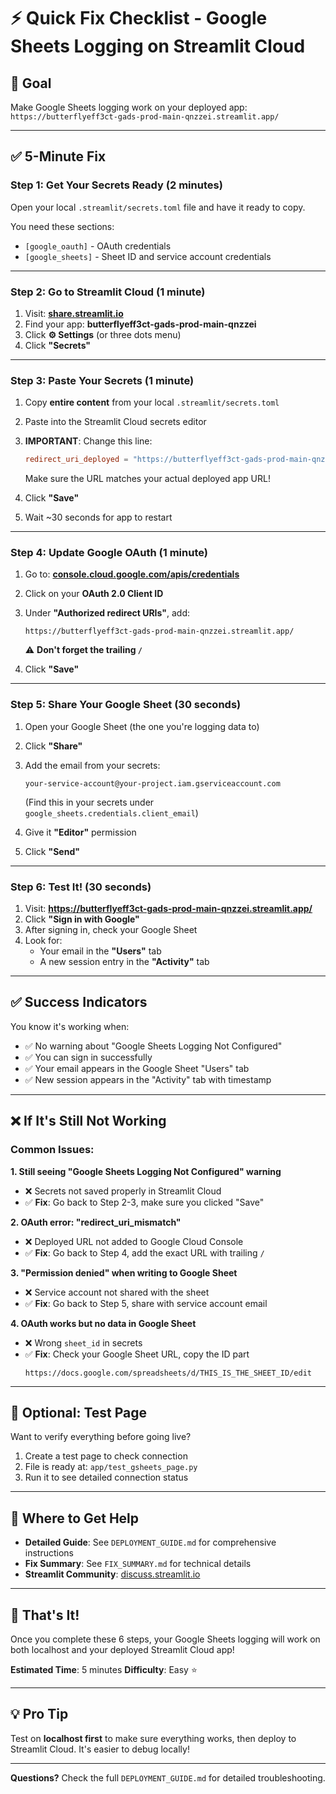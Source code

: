 # ⚡ Quick Fix Checklist - Google Sheets Logging on Streamlit Cloud

## 🎯 Goal
Make Google Sheets logging work on your deployed app: `https://butterflyeff3ct-gads-prod-main-qnzzei.streamlit.app/`

---

## ✅ 5-Minute Fix

### **Step 1: Get Your Secrets Ready** (2 minutes)

Open your local `.streamlit/secrets.toml` file and have it ready to copy.

You need these sections:
- `[google_oauth]` - OAuth credentials
- `[google_sheets]` - Sheet ID and service account credentials

---

### **Step 2: Go to Streamlit Cloud** (1 minute)

1. Visit: **[share.streamlit.io](https://share.streamlit.io)**
2. Find your app: **butterflyeff3ct-gads-prod-main-qnzzei**
3. Click **⚙️ Settings** (or three dots menu)
4. Click **"Secrets"**

---

### **Step 3: Paste Your Secrets** (1 minute)

1. Copy **entire content** from your local `.streamlit/secrets.toml`
2. Paste into the Streamlit Cloud secrets editor
3. **IMPORTANT**: Change this line:
   ```toml
   redirect_uri_deployed = "https://butterflyeff3ct-gads-prod-main-qnzzei.streamlit.app/"
   ```
   Make sure the URL matches your actual deployed app URL!

4. Click **"Save"**
5. Wait ~30 seconds for app to restart

---

### **Step 4: Update Google OAuth** (1 minute)

1. Go to: **[console.cloud.google.com/apis/credentials](https://console.cloud.google.com/apis/credentials)**
2. Click on your **OAuth 2.0 Client ID**
3. Under **"Authorized redirect URIs"**, add:
   ```
   https://butterflyeff3ct-gads-prod-main-qnzzei.streamlit.app/
   ```
   ⚠️ **Don't forget the trailing `/`**

4. Click **"Save"**

---

### **Step 5: Share Your Google Sheet** (30 seconds)

1. Open your Google Sheet (the one you're logging data to)
2. Click **"Share"**
3. Add the email from your secrets:
   ```
   your-service-account@your-project.iam.gserviceaccount.com
   ```
   (Find this in your secrets under `google_sheets.credentials.client_email`)

4. Give it **"Editor"** permission
5. Click **"Send"**

---

### **Step 6: Test It!** (30 seconds)

1. Visit: **https://butterflyeff3ct-gads-prod-main-qnzzei.streamlit.app/**
2. Click **"Sign in with Google"**
3. After signing in, check your Google Sheet
4. Look for:
   - Your email in the **"Users"** tab
   - A new session entry in the **"Activity"** tab

---

## ✅ Success Indicators

You know it's working when:
- ✅ No warning about "Google Sheets Logging Not Configured"
- ✅ You can sign in successfully
- ✅ Your email appears in the Google Sheet "Users" tab
- ✅ New session appears in the "Activity" tab with timestamp

---

## ❌ If It's Still Not Working

### Common Issues:

**1. Still seeing "Google Sheets Logging Not Configured" warning**
- ❌ Secrets not saved properly in Streamlit Cloud
- ✅ **Fix**: Go back to Step 2-3, make sure you clicked "Save"

**2. OAuth error: "redirect_uri_mismatch"**
- ❌ Deployed URL not added to Google Cloud Console
- ✅ **Fix**: Go back to Step 4, add the exact URL with trailing `/`

**3. "Permission denied" when writing to Google Sheet**
- ❌ Service account not shared with the sheet
- ✅ **Fix**: Go back to Step 5, share with service account email

**4. OAuth works but no data in Google Sheet**
- ❌ Wrong `sheet_id` in secrets
- ✅ **Fix**: Check your Google Sheet URL, copy the ID part
  ```
  https://docs.google.com/spreadsheets/d/THIS_IS_THE_SHEET_ID/edit
  ```

---

## 🧪 Optional: Test Page

Want to verify everything before going live?

1. Create a test page to check connection
2. File is ready at: `app/test_gsheets_page.py`
3. Run it to see detailed connection status

---

## 📱 Where to Get Help

- **Detailed Guide**: See `DEPLOYMENT_GUIDE.md` for comprehensive instructions
- **Fix Summary**: See `FIX_SUMMARY.md` for technical details
- **Streamlit Community**: [discuss.streamlit.io](https://discuss.streamlit.io)

---

## 🎉 That's It!

Once you complete these 6 steps, your Google Sheets logging will work on both localhost and your deployed Streamlit Cloud app!

**Estimated Time**: 5 minutes
**Difficulty**: Easy ⭐

---

## 💡 Pro Tip

Test on **localhost first** to make sure everything works, then deploy to Streamlit Cloud. It's easier to debug locally!

---

**Questions?** Check the full `DEPLOYMENT_GUIDE.md` for detailed troubleshooting.
